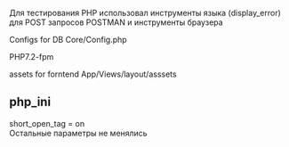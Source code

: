 Для тестирования PHP использовал инструменты языка (display_error)<br>
для POST запросов POSTMAN и инструменты браузера

Configs for DB Core/Config.php<br>

PHP7.2-fpm

assets for forntend App/Views/layout/asssets
## php_ini
short_open_tag = on
<br>
Остальные параметры не менялись

